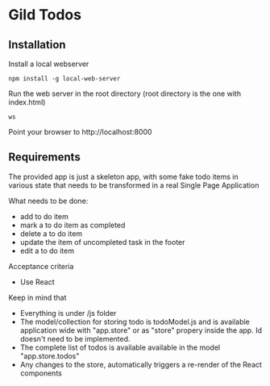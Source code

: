 # Gild Todos

## Installation
Install a local webserver

    npm install -g local-web-server

Run the web server in the root directory (root directory is the one with index.html)

    ws

Point your browser to http://localhost:8000

## Requirements
The provided app is just a skeleton app, with some fake todo items in various state that needs to be transformed in a
real Single Page Application

What needs to be done:
- add to do item
- mark a to do item as completed
- delete a to do item
- update the item of uncompleted task in the footer
- edit a to do item

Acceptance criteria
- Use React

Keep in mind that
- Everything is under /js folder
- The model/collection for storing todo is todoModel.js and is available application wide with "app.store" or as
"store" propery inside the app. Id doesn't need to be implemented.
- The complete list of todos is available available in the model "app.store.todos"
- Any changes to the store, automatically triggers a re-render of the React components

